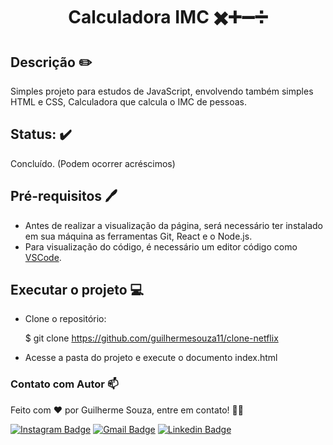 # <p align="center"> Calculadora IMC :heavy_multiplication_x::heavy_plus_sign::heavy_minus_sign::heavy_division_sign:

## Descrição ✏️

Simples projeto para estudos de JavaScript, envolvendo também simples HTML e CSS, Calculadora que calcula o IMC de pessoas.

## Status: :heavy_check_mark:

Concluído. (Podem ocorrer acréscimos)



## Pré-requisitos 🖊️

- Antes de realizar a visualização da página, será necessário ter instalado em sua máquina as ferramentas Git, React e o Node.js.
- Para visualização do código, é necessário um editor código como <a href="https://code.visualstudio.com/">VSCode</a>.



## Executar o projeto :computer:

- Clone o repositório: <br>
  
  $ git clone <https://github.com/guilhermesouza11/clone-netflix>
  
- Acesse a pasta do projeto e execute o documento index.html

  

### Contato com Autor :mailbox:

Feito com ❤️ por Guilherme Souza, entre em contato! 👋🏽

[![Instagram Badge](https://img.shields.io/badge/@nastyboygui-E4405F?style=for-the-badge&logo=instagram&logoColor=white&link=https://www.instagram.com/nastyboygui/)](https://www.instagram.com/nastyboygui/) [![Gmail Badge](https://img.shields.io/badge/guilhermesouzadossantos11@gmail.com-D14836?style=for-the-badge&logo=gmail&logoColor=white&link=mailto:guilhermesouzadossantos11@gmail.com)](mailto:guilhermesouzadossantos11@gmail.com) [![Linkedin Badge](https://img.shields.io/badge/Guilherme-0077B5?style=for-the-badge&logo=linkedin&logoColor=white&link=https://www.linkedin.com/in/guilhermesouzadossantos/)](https://www.linkedin.com/in/guilhermesouzadossantos/) 
